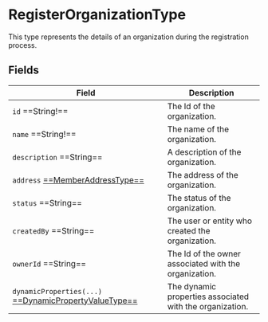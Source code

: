 # RegisterOrganizationType

This type represents the details of an organization during the registration process.

## Fields

| Field                                                                                                        | Description                                              |
|--------------------------------------------------------------------------------------------------------------|----------------------------------------------------------|
| `id`  ==String!==                                                                                            | The Id of the organization.                              |
| `name`  ==String!==                                                                                          | The name of the organization.                            |
| `description`  ==String==                                                                                    | A description of the organization.                       |
| `address` [ ==MemberAddressType== ](MemberAddressType.md)                                                    | The address of the organization.                         |
| `status`  ==String==                                                                                         | The status of the organization.                          |
| `createdBy`  ==String==                                                                                      | The user or entity who created the organization.         |
| `ownerId`  ==String==                                                                                        | The Id of the owner associated with the organization.    |
| `dynamicProperties(...)` [ ==DynamicPropertyValueType== ](../../Cart/objects/dynamic-property-value-type.md) | The dynamic properties associated with the organization. |

